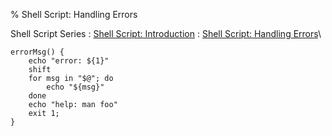 % Shell Script: Handling Errors

Shell Script Series
:	[Shell Script: Introduction](Shell-Script-Introduction.html)
:	[Shell Script: Handling Errors](Shell-Script-Handling-Errors.html)\

```
errorMsg() {
	echo "error: ${1}"
	shift
	for msg in "$@"; do
		echo "${msg}"
	done
	echo "help: man foo"
	exit 1;
}
```
